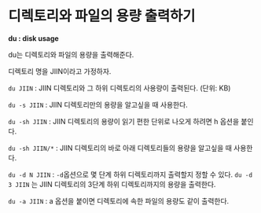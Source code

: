 # 디렉토리와 파일의 용량 출력하기

**du : disk usage**

du는 디렉토리와 파일의 용량을 출력해준다.

디렉토리 명을 JIIN이라고 가정하자.

`du JIIN` : JIIN 디렉토리와 그 하위 디렉토리의 사용량이 출력된다. (단위: KB)

`du -s JIIN` : JIIN 디렉토리만의 용량을 알고싶을 때 사용한다.

`du -sh JIIN` : JIIN 디렉토리의 용량이 읽기 편한 단위로 나오게 하려면 h 옵션을 붙인다.

`du -sh JIIN/*` : JIIN 디렉토리의 바로 아래 디렉토리들의 용량을 알고싶을 때 사용한다.

`du -d N JIIN` : `-d`옵션으로 몇 단계 하위 디렉토리까지 출력할지 정할 수 있다. `du -d 3 JIIN` 는 JIIN 디렉토리의 3단계 하위 디렉토리까지의 용량을 출력한다.

`du -a JIIN` : a 옵션을 붙이면 디렉토리에 속한 파일의 용량도 같이 출력한다.

